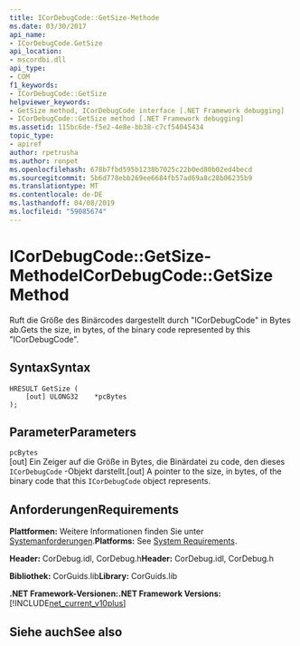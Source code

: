 ```yaml
---
title: ICorDebugCode::GetSize-Methode
ms.date: 03/30/2017
api_name:
- ICorDebugCode.GetSize
api_location:
- mscordbi.dll
api_type:
- COM
f1_keywords:
- ICorDebugCode::GetSize
helpviewer_keywords:
- GetSize method, ICorDebugCode interface [.NET Framework debugging]
- ICorDebugCode::GetSize method [.NET Framework debugging]
ms.assetid: 115bc6de-f5e2-4e8e-bb38-c7cf54045434
topic_type:
- apiref
author: rpetrusha
ms.author: ronpet
ms.openlocfilehash: 678b7fbd595b1238b7025c22b0ed80b02ed4becd
ms.sourcegitcommit: 5b6d778ebb269ee6684fb57ad69a8c28b06235b9
ms.translationtype: MT
ms.contentlocale: de-DE
ms.lasthandoff: 04/08/2019
ms.locfileid: "59085674"
---
```

# <a name="icordebugcodegetsize-method"></a><span data-ttu-id="2e9f1-102">ICorDebugCode::GetSize-Methode</span><span class="sxs-lookup"><span data-stu-id="2e9f1-102">ICorDebugCode::GetSize Method</span></span>
<span data-ttu-id="2e9f1-103">Ruft die Größe des Binärcodes dargestellt durch "ICorDebugCode" in Bytes ab.</span><span class="sxs-lookup"><span data-stu-id="2e9f1-103">Gets the size, in bytes, of the binary code represented by this "ICorDebugCode".</span></span>  
  
## <a name="syntax"></a><span data-ttu-id="2e9f1-104">Syntax</span><span class="sxs-lookup"><span data-stu-id="2e9f1-104">Syntax</span></span>  
  
```  
HRESULT GetSize (  
    [out] ULONG32    *pcBytes  
);  
```  
  
## <a name="parameters"></a><span data-ttu-id="2e9f1-105">Parameter</span><span class="sxs-lookup"><span data-stu-id="2e9f1-105">Parameters</span></span>  
 `pcBytes`  
 <span data-ttu-id="2e9f1-106">[out] Ein Zeiger auf die Größe in Bytes, die Binärdatei zu code, den dieses `ICorDebugCode` -Objekt darstellt.</span><span class="sxs-lookup"><span data-stu-id="2e9f1-106">[out] A pointer to the size, in bytes, of the binary code that this `ICorDebugCode` object represents.</span></span>  
  
## <a name="requirements"></a><span data-ttu-id="2e9f1-107">Anforderungen</span><span class="sxs-lookup"><span data-stu-id="2e9f1-107">Requirements</span></span>  
 <span data-ttu-id="2e9f1-108">**Plattformen:** Weitere Informationen finden Sie unter [Systemanforderungen](../../../../docs/framework/get-started/system-requirements.md).</span><span class="sxs-lookup"><span data-stu-id="2e9f1-108">**Platforms:** See [System Requirements](../../../../docs/framework/get-started/system-requirements.md).</span></span>  
  
 <span data-ttu-id="2e9f1-109">**Header:** CorDebug.idl, CorDebug.h</span><span class="sxs-lookup"><span data-stu-id="2e9f1-109">**Header:** CorDebug.idl, CorDebug.h</span></span>  
  
 <span data-ttu-id="2e9f1-110">**Bibliothek:** CorGuids.lib</span><span class="sxs-lookup"><span data-stu-id="2e9f1-110">**Library:** CorGuids.lib</span></span>  
  
 **<span data-ttu-id="2e9f1-111">.NET Framework-Versionen:</span><span class="sxs-lookup"><span data-stu-id="2e9f1-111">.NET Framework Versions:</span></span>** [!INCLUDE[net_current_v10plus](../../../../includes/net-current-v10plus-md.md)]  
  
## <a name="see-also"></a><span data-ttu-id="2e9f1-112">Siehe auch</span><span class="sxs-lookup"><span data-stu-id="2e9f1-112">See also</span></span>
